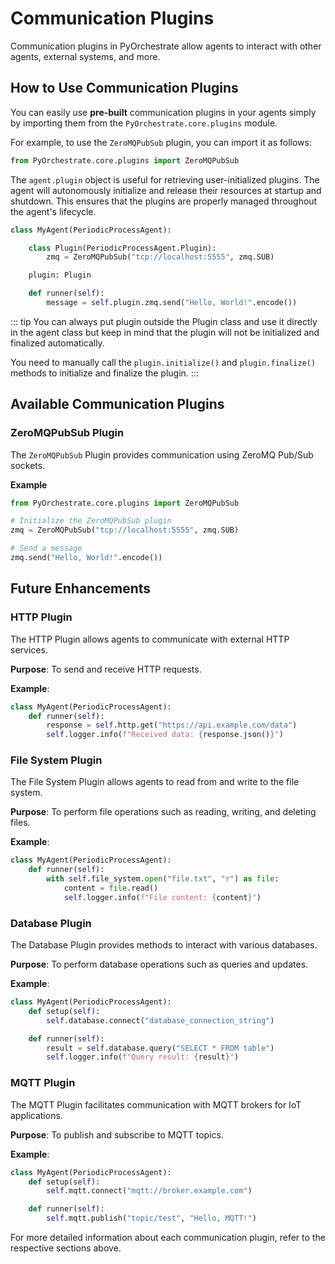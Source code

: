 # Communication Plugins

Communication plugins in PyOrchestrate allow agents to interact with other agents, external systems, and more.

## How to Use Communication Plugins

You can easily use **pre-built** communication plugins in your agents simply by importing them from the `PyOrchestrate.core.plugins` module.

For example, to use the `ZeroMQPubSub` plugin, you can import it as follows:

```python
from PyOrchestrate.core.plugins import ZeroMQPubSub
```

The `agent.plugin` object is useful for retrieving user-initialized plugins. The agent will autonomously initialize and release their resources at startup and shutdown. This ensures that the plugins are properly managed throughout the agent's lifecycle.

```python
class MyAgent(PeriodicProcessAgent):

    class Plugin(PeriodicProcessAgent.Plugin):
        zmq = ZeroMQPubSub("tcp://localhost:5555", zmq.SUB)

    plugin: Plugin

    def runner(self):
        message = self.plugin.zmq.send("Hello, World!".encode())
```

::: tip
You can always put plugin outside the Plugin class and use it directly in the agent class but keep in mind that the plugin will not be initialized and finalized automatically.

You need to manually call the `plugin.initialize()` and `plugin.finalize()` methods to initialize and finalize the plugin.
:::

## Available Communication Plugins

### ZeroMQPubSub Plugin

The `ZeroMQPubSub` Plugin provides communication using ZeroMQ Pub/Sub sockets.

**Example**

```python
from PyOrchestrate.core.plugins import ZeroMQPubSub

# Initialize the ZeroMQPubSub plugin
zmq = ZeroMQPubSub("tcp://localhost:5555", zmq.SUB)

# Send a message
zmq.send("Hello, World!".encode())
```

## Future Enhancements

### HTTP Plugin

The HTTP Plugin allows agents to communicate with external HTTP services.

**Purpose**: To send and receive HTTP requests.

**Example**:

```python
class MyAgent(PeriodicProcessAgent):
    def runner(self):
        response = self.http.get("https://api.example.com/data")
        self.logger.info(f"Received data: {response.json()}")
```

### File System Plugin

The File System Plugin allows agents to read from and write to the file system.

**Purpose**: To perform file operations such as reading, writing, and deleting files.

**Example**:

```python
class MyAgent(PeriodicProcessAgent):
    def runner(self):
        with self.file_system.open("file.txt", "r") as file:
            content = file.read()
            self.logger.info(f"File content: {content}")
```

### Database Plugin

The Database Plugin provides methods to interact with various databases.

**Purpose**: To perform database operations such as queries and updates.

**Example**:

```python
class MyAgent(PeriodicProcessAgent):
    def setup(self):
        self.database.connect("database_connection_string")

    def runner(self):
        result = self.database.query("SELECT * FROM table")
        self.logger.info(f"Query result: {result}")
```

### MQTT Plugin

The MQTT Plugin facilitates communication with MQTT brokers for IoT applications.

**Purpose**: To publish and subscribe to MQTT topics.

**Example**:

```python
class MyAgent(PeriodicProcessAgent):
    def setup(self):
        self.mqtt.connect("mqtt://broker.example.com")

    def runner(self):
        self.mqtt.publish("topic/test", "Hello, MQTT!")
```


For more detailed information about each communication plugin, refer to the respective sections above.
